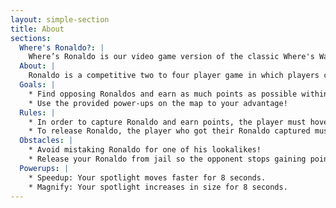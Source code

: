 ```yaml
---
layout: simple-section
title: About
sections:
  Where's Ronaldo?: |
    Where’s Ronaldo is our video game version of the classic Where's Waldo book with a few twists!
  About: |
    Ronaldo is a competitive two to four player game in which players control a spotlight with the objective of locating the opponent's elusive Ronaldo who can be found anywhere in a top down view of the level. A Ronaldo can be red, purple, blue, or green. Each player is assigned a Ronaldo on the map, if an opposing player finds an opponent's Ronaldo and puts them under the spotlight for a few seconds, their Ronaldo is "captured" and the capturer starts gaining points over time! After a few seconds, a key will spawn on the map, the player who got captured must get the key in order to release their Ronaldo and stop the opponent from receiving points. Be carfeul becasue there are also fake imposter Ronaldos on the map who will decrease your score by a lot if you capture them! The players with the most amount of points within the two-minute time limit wins the round. In addition, players can use power-ups that will appear on the map to modify their spotlight and help them find Ronaldos faster.
  Goals: |
    * Find opposing Ronaldos and earn as much points as possible within two mintues!
    * Use the provided power-ups on the map to your advantage!
  Rules: |
    * In order to capture Ronaldo and earn points, the player must hover over Ronaldo once he is found for 3 seconds. The player will then gain points over time and the captured Ronaldo will no longer be on the map
    * To release Ronaldo, the player who got their Ronaldo captured must pickup the key that spawns 5 seconds after their Ronaldo was captured.
  Obstacles: |
    * Avoid mistaking Ronaldo for one of his lookalikes!
    * Release your Ronaldo from jail so the opponent stops gaining points
  Powerups: |
    * Speedup: Your spotlight moves faster for 8 seconds.
    * Magnify: Your spotlight increases in size for 8 seconds. 
---
```


